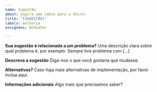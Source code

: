 ```yaml
---
name: Sugestão
about: Sugira uma ideia para a Shiro!
title: "[SUGESTÃO]"
labels: melhoria
assignees: Ncheater

---
```


**Sua sugestão é relacionada a um problema?**
Uma descrição clara sobre qual problema é, por exemplo: Sempre tive problema com [...]

**Descreva a sugestão**
Diga-nos o que você gostaria que mudasse.

**Alternativas?**
Caso haja mais alternativas de implementação, por favor inclua aqui.

**Informações adicionais**
Algo mais que precisamos saber?
